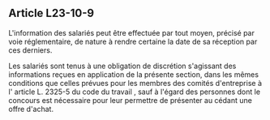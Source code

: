 Article L23-10-9
----
L'information des salariés peut être effectuée par tout moyen, précisé par voie
réglementaire, de nature à rendre certaine la date de sa réception par ces
derniers.

Les salariés sont tenus à une obligation de discrétion s'agissant des
informations reçues en application de la présente section, dans les mêmes
conditions que celles prévues pour les membres des comités d'entreprise à l'
article L. 2325-5 du code du travail , sauf à l'égard des personnes dont le
concours est nécessaire pour leur permettre de présenter au cédant une offre
d'achat.
